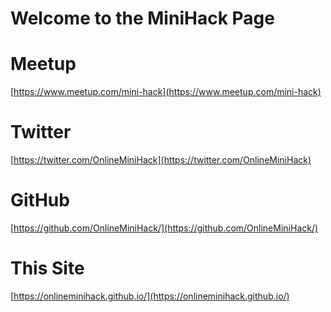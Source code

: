 # Welcome to the MiniHack Page

# Meetup

[https://www.meetup.com/mini-hack](https://www.meetup.com/mini-hack)

# Twitter

[https://twitter.com/OnlineMiniHack](https://twitter.com/OnlineMiniHack)

# GitHub

[https://github.com/OnlineMiniHack/](https://github.com/OnlineMiniHack/)

# This Site

[https://onlineminihack.github.io/](https://onlineminihack.github.io/)
